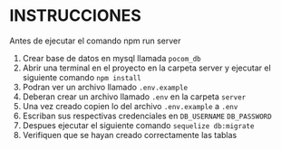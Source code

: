 # INSTRUCCIONES

Antes de ejecutar el comando npm run server

1. Crear base de datos en mysql llamada `pocom_db`
2. Abrir una terminal en el proyecto en la carpeta server y ejecutar el siguiente comando `npm install`
3. Podran ver un archivo llamado `.env.example` 
4. Deberan crear un archivo llamado `.env` en la carpeta `server`
5. Una vez creado copien lo del archivo `.env.example` a `.env`
6. Escriban sus respectivas credenciales en `DB_USERNAME` `DB_PASSWORD`
7. Despues ejecutar el siguiente comando `sequelize db:migrate`
8. Verifiquen que se hayan creado correctamente las tablas
